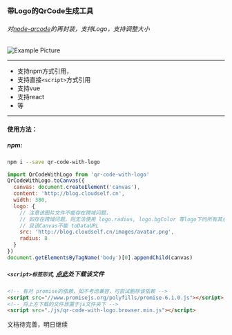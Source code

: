 ### 带Logo的QrCode生成工具  
###### 对[node-qrcode](https://github.com/soldair/node-qrcode)的再封装，支持Logo，支持调整大小

![Example Picture](https://raw.githubusercontent.com/HerbLuo/qr-code-with-logo/master/qr-code-with-logo-screenshot.png)

___

- 支持npm方式引用，
- 支持直接`<script>`方式引用
- 支持vue
- 支持react
- 等

___

#### 使用方法：
##### npm:
```bash
npm i --save qr-code-with-logo
```
```javascript
import QrCodeWithLogo from 'qr-code-with-logo'
QrCodeWithLogo.toCanvas({
  canvas: document.createElement('canvas'),
  content: 'http://blog.cloudself.cn',
  width: 380,
  logo: {
    // 注意该图片文件不能存在跨域问题，
    // 如存在跨域问题，则无法使用 logo.radius, logo.bgColor 等logo下的所有其余属性
    // 且该Canvas不能 toDataURL
    src: 'http://blog.cloudself.cn/images/avatar.png',
    radius: 8
  }
})
document.getElementsByTagName('body')[0].appendChild(canvas)
```

##### `<script>标签形式`, [点此](https://raw.githubusercontent.com/HerbLuo/qr-code-with-logo/master/lib/qr-code-with-logo.browser.min.js)处下载该文件
```html
<!-- 有对 promise的依赖，如不考虑兼容，可尝试删除该依赖 -->
<script src="//www.promisejs.org/polyfills/promise-6.1.0.js"></script>
<!-- 将上方下载的文件放置于js文件夹下 -->
<script src="./js/qr-code-with-logo.browser.min.js"></script>
```

文档待完善，明日继续
